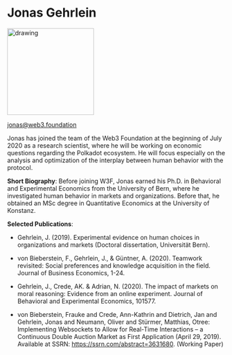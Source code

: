 # Jonas Gehrlein

<img src="https://i.imgur.com/jbZJR52.jpg" alt="drawing" style="width:200px;"/>

jonas@web3.foundation

Jonas has joined the team of the Web3 Foundation at the beginning of July 2020 as a research scientist, where he will be working on economic questions regarding the Polkadot ecosystem. He will focus especially on the analysis and optimization of the interplay between human behavior with the protocol.

**Short Biography**:  Before joining W3F, Jonas earned his Ph.D. in Behavioral and Experimental Economics from the University of Bern, where he investigated human behavior in markets and organizations. Before that, he obtained an MSc degree in Quantitative Economics at the University of Konstanz.

**Selected Publications**:

* Gehrlein, J. (2019). Experimental evidence on human choices in organizations and markets (Doctoral dissertation, Universität Bern).

* von Bieberstein, F., Gehrlein, J., & Güntner, A. (2020). Teamwork revisited: Social preferences and knowledge acquisition in the field. Journal of Business Economics, 1-24.

* Gehrlein, J., Crede, AK. & Adrian, N. (2020). The impact of markets on moral reasoning: Evidence from an online experiment. Journal of Behavioral and Experimental Economics, 101577.

* von Bieberstein, Frauke and Crede, Ann-Kathrin and Dietrich, Jan and Gehrlein, Jonas and Neumann, Oliver and Stürmer, Matthias, Otree: Implementing Websockets to Allow for Real-Time Interactions – a Continuous Double Auction Market as First Application (April 29, 2019). Available at SSRN: https://ssrn.com/abstract=3631680. (Working Paper)

